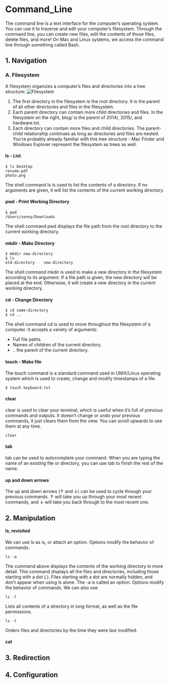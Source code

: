 # Command_Line
The command line is a text interface for the computer’s operating system. You can use it to traverse and edit your computer’s filesystem. Through the command line, you can create new files, edit the contents of those files, delete files, and more!
On Mac and Linux systems, we access the command line through something called Bash.

## 1. Navigation

### A. Filesystem
A filesystem organizes a computer’s files and directories into a tree structure:
![Filesystem](https://user-images.githubusercontent.com/62128029/134777967-9d896d41-5dcb-44e7-8017-96a40883badd.png)

1. The first directory in the filesystem is the root directory. It is the parent of all other directories and files in the filesystem.
2. Each parent directory can contain more child directories and files. In the filesystem on the right, blog/ is the parent of 2014/, 2015/, and hardware.txt.
3. Each directory can contain more files and child directories. The parent-child relationship continues as long as directories and files are nested.
You’re probably already familiar with this tree structure - Mac Finder and Windows Explorer represent the filesystem as trees as well.

#### ls - List
```
$ ls Desktop
resume.pdf
photo.png
```
The shell command ls is used to list the contents of a directory. If no arguments are given, it will list the contents of the current working directory.

#### pwd - Print Working Directory
```
$ pwd
/Users/sonny/Downloads
```
The shell command pwd displays the file path from the root directory to the current working directory.

#### mkdir - Make Directory
```
$ mkdir new-directory
$ ls 
old-directory    new-directory
```
The shell command mkdir is used to make a new directory in the filesystem according to its argument. If a file path is given, the new directory will be placed at the end. Otherwise, it will create a new directory in the current working directory.
#### cd - Change Directory
```
$ cd some-directory
$ cd ..
```
The shell command cd is used to move throughout the filesystem of a computer. It accepts a variety of arguments:
* Full file paths.
* Names of children of the current directory.
* .. the parent of the current directory.


#### touch - Make file 
The touch command is a standard command used in UNIX/Linux operating system which is used to create, change and modify timestamps of a file.
```
$ touch keyboard.txt
```
#### clear
clear is used to clear your terminal, which is useful when it’s full of previous commands and outputs. It doesn’t change or undo your previous commands, it just clears them from the view. You can scroll upwards to see them at any time.
```
clear
```
#### tab
tab can be used to autocomplete your command. When you are typing the name of an existing file or directory, you can use tab to finish the rest of the name.

#### up and down arrows
The up and down arrows (↑ and ↓) can be used to cycle through your previous commands. ↑ will take you up through your most recent commands, and ↓ will take you back through to the most recent one.



## 2. Manipulation
#### ls, revisited
We can use ls as is, or attach an option. Options modify the behavior of commands.
```
ls -a
```
The command above displays the contents of the working directory in more detail. This command displays all the files and directories, including those starting with a dot (.). Files starting with a dot are normally hidden, and don’t appear when using ls alone.
The -a is called an option. Options modify the behavior of commands.
We can also use 
```
ls -l
```
Lists all contents of a directory in long format, as well as the file permissions.
```
ls -t
```
Orders files and directories by the time they were last modified.

#### cat
## 3. Redirection
## 4. Configuration


